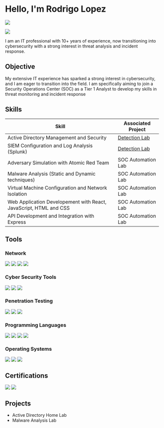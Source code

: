 # Hello, I'm Rodrigo Lopez
<a href="https://linkedin.com/in/rodrigolopezpdx/"><img src="https://img.shields.io/badge/-LinkedIn-0072b1?&style=for-the-badge&logo=linkedin&logoColor=white" /></a>

<a href="https://medium.com/@rodrigoxhacks/"><img src="https://img.shields.io/badge/Medium-000?style=for-the-badge&logo=medium&logoColor=white" /></a>

I am an IT professional with 10+ years of experience, now transitioning into cybersecurity with a strong interest in threat analysis and incident response.

## Objective

My extensive IT experience has sparked a strong interest in cybersecurity, and I am eager to transition into the field. I am specifically aiming to join a Security Operations Center (SOC) as a Tier 1 Analyst to develop my skills in threat monitoring and incident response

## Skills

| Skill                                         | Associated Project         |
|-----------------------------------------------|----------------------------|
| Active Directory Management and Security          | <a href="https://google.com">Detection Lab</a>|
| SIEM Configuration and Log Analysis (Splunk) | <a href="https://google.com">Detection Lab</a>|
| Adversary Simulation with Atomic Red Team        | SOC Automation Lab|
| Malware Analysis (Static and Dynamic techniques)     | SOC Automation Lab|
| Virtual Machine Configuration and Network Isolation                 | SOC Automation Lab|
| Web Application Developement with React, JavaScript, HTML and CSS| SOC Automation Lab|
| API Development and Integration with Express | SOC Automation Lab |

## Tools


### Network
<div>
    <img src="https://img.shields.io/badge/-Wireshark-1679A7?&style=for-the-badge&logo=Wireshark&logoColor=white" />
    <img src="https://img.shields.io/badge/-TCP/IP-0A66C2?style=for-the-badge&logo=internetexplorer&logoColor=white" />
    <img src="https://img.shields.io/badge/-DNS-228B22?style=for-the-badge&logo=cloudflare&logoColor=white" />
    <img src="https://img.shields.io/badge/-HTTP/HTTPS-FFA500?style=for-the-badge&logo=nginx&logoColor=white" />
</div>

### Cyber Security Tools
<div>
    <img src="https://img.shields.io/badge/-Nmap-0040FF?style=for-the-badge&logo=nmap&logoColor=white" />
    <img src="https://img.shields.io/badge/-Kali_Linux-557C94?style=for-the-badge&logo=kalilinux&logoColor=white" />
    <img src="https://img.shields.io/badge/-Procmon-00A4EF?style=for-the-badge&logo=microsoft&logoColor=white" />
</div>

### Penetration Testing
<div>
    <img src="https://img.shields.io/badge/-Kali_Linux-557C94?style=for-the-badge&logo=kalilinux&logoColor=white" />
    <img src="https://img.shields.io/badge/-Nmap-0040FF?style=for-the-badge&logo=nmap&logoColor=white" />
    <img src="https://img.shields.io/badge/-Metasploit_Framework-5A5A5A?style=for-the-badge&logo=metasploit&logoColor=white" />
</div>

### Programming Languages
<div>
    <img src="https://img.shields.io/badge/-Python-3776AB?style=for-the-badge&logo=python&logoColor=white" />
    <img src="https://img.shields.io/badge/-JavaScript-F7DF1E?style=for-the-badge&logo=javascript&logoColor=black" />
    <img src="https://img.shields.io/badge/-SQL-4479A1?style=for-the-badge&logo=mysql&logoColor=white" />
    <img src="https://img.shields.io/badge/-PowerShell-5391FE?style=for-the-badge&logo=powershell&logoColor=white" />
</div>

### Operating Systems
<div>
    <img src="https://img.shields.io/badge/-Windows-0078D6?style=for-the-badge&logo=windows&logoColor=white" />
    <img src="https://img.shields.io/badge/-macOS-000000?style=for-the-badge&logo=apple&logoColor=white" />
    <img src="https://img.shields.io/badge/-Linux-FCC624?style=for-the-badge&logo=linux&logoColor=black" />
</div>

## Certifications
<div>
<img src="https://img.shields.io/badge/-Security%2B-FF0000?&style=for-the-badge&logo=CompTIA&logoColor=white" />
<img src="https://img.shields.io/badge/-A%2B-4D4D4D?&style=for-the-badge&logo=CompTIA&logoColor=white" />
</div>

## Projects
- Active Directory Home Lab
- Malware Analysis Lab
